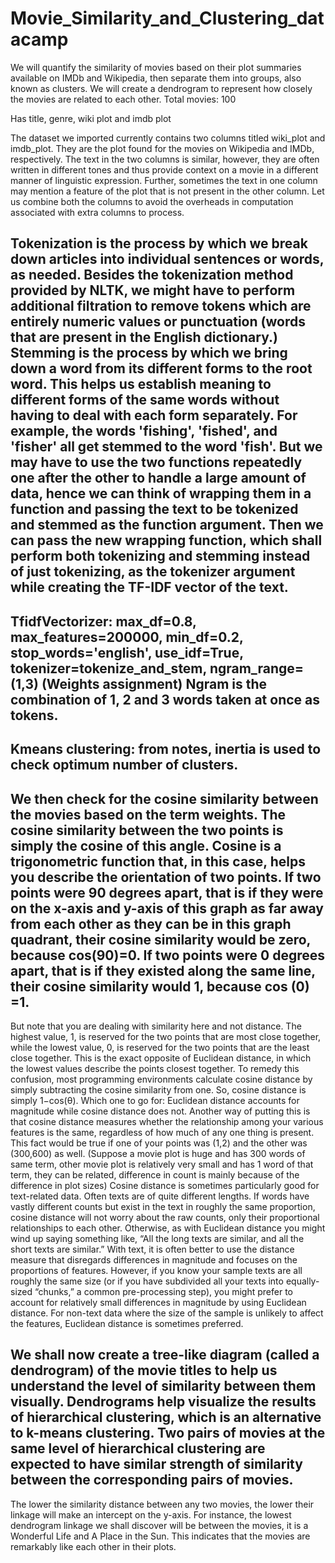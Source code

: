 # Movie_Similarity_and_Clustering_datacamp
We will quantify the similarity of movies based on their plot summaries available on IMDb and Wikipedia, then separate them into groups, also known as clusters. We will create a dendrogram to represent how closely the movies are related to each other.
Total movies: 100

Has title, genre, wiki plot and imdb plot

The dataset we imported currently contains two columns titled wiki_plot and imdb_plot. They are the plot found for the movies on Wikipedia and IMDb, respectively. The text in the two columns is similar, however, they are often written in different tones and thus provide context on a movie in a different manner of linguistic expression. Further, sometimes the text in one column may mention a feature of the plot that is not present in the other column. Let us combine both the columns to avoid the overheads in computation associated with extra columns to process.

## Tokenization is the process by which we break down articles into individual sentences or words, as needed. Besides the tokenization method provided by NLTK, we might have to perform additional filtration to remove tokens which are entirely numeric values or punctuation (words that are present in the English dictionary.) Stemming is the process by which we bring down a word from its different forms to the root word. This helps us establish meaning to different forms of the same words without having to deal with each form separately. For example, the words 'fishing', 'fished', and 'fisher' all get stemmed to the word 'fish'. But we may have to use the two functions repeatedly one after the other to handle a large amount of data, hence we can think of wrapping them in a function and passing the text to be tokenized and stemmed as the function argument. Then we can pass the new wrapping function, which shall perform both tokenizing and stemming instead of just tokenizing, as the tokenizer argument while creating the TF-IDF vector of the text.

## TfidfVectorizer: max_df=0.8, max_features=200000, min_df=0.2, stop_words='english', use_idf=True, tokenizer=tokenize_and_stem, ngram_range= (1,3) (Weights assignment) Ngram is the combination of 1, 2 and 3 words taken at once as tokens.

## Kmeans clustering: from notes, inertia is used to check optimum number of clusters.

## We then check for the cosine similarity between the movies based on the term weights. The cosine similarity between the two points is simply the cosine of this angle. Cosine is a trigonometric function that, in this case, helps you describe the orientation of two points. If two points were 90 degrees apart, that is if they were on the x-axis and y-axis of this graph as far away from each other as they can be in this graph quadrant, their cosine similarity would be zero, because cos(90)=0. If two points were 0 degrees apart, that is if they existed along the same line, their cosine similarity would 1, because cos (0) =1.

But note that you are dealing with similarity here and not distance. The highest value, 1, is reserved for the two points that are most close together, while the lowest value, 0, is reserved for the two points that are the least close together. This is the exact opposite of Euclidean distance, in which the lowest values describe the points closest together. To remedy this confusion, most programming environments calculate cosine distance by simply subtracting the cosine similarity from one. So, cosine distance is simply 1−cos(θ). Which one to go for: Euclidean distance accounts for magnitude while cosine distance does not. Another way of putting this is that cosine distance measures whether the relationship among your various features is the same, regardless of how much of any one thing is present. This fact would be true if one of your points was (1,2) and the other was (300,600) as well. (Suppose a movie plot is huge and has 300 words of same term, other movie plot is relatively very small and has 1 word of that term, they can be related, difference in count is mainly because of the difference in plot sizes) Cosine distance is sometimes particularly good for text-related data. Often texts are of quite different lengths. If words have vastly different counts but exist in the text in roughly the same proportion, cosine distance will not worry about the raw counts, only their proportional relationships to each other. Otherwise, as with Euclidean distance you might wind up saying something like, “All the long texts are similar, and all the short texts are similar.” With text, it is often better to use the distance measure that disregards differences in magnitude and focuses on the proportions of features. However, if you know your sample texts are all roughly the same size (or if you have subdivided all your texts into equally-sized “chunks,” a common pre-processing step), you might prefer to account for relatively small differences in magnitude by using Euclidean distance. For non-text data where the size of the sample is unlikely to affect the features, Euclidean distance is sometimes preferred.

## We shall now create a tree-like diagram (called a dendrogram) of the movie titles to help us understand the level of similarity between them visually. Dendrograms help visualize the results of hierarchical clustering, which is an alternative to k-means clustering. Two pairs of movies at the same level of hierarchical clustering are expected to have similar strength of similarity between the corresponding pairs of movies.

The lower the similarity distance between any two movies, the lower their linkage will make an intercept on the y-axis. For instance, the lowest dendrogram linkage we shall discover will be between the movies, it is a Wonderful Life and A Place in the Sun. This indicates that the movies are remarkably like each other in their plots.
